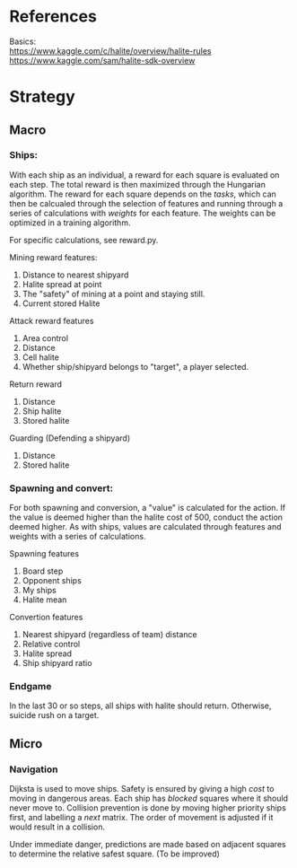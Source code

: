 # References
Basics:  
https://www.kaggle.com/c/halite/overview/halite-rules  
https://www.kaggle.com/sam/halite-sdk-overview  

# Strategy

## Macro

### Ships: 
With each ship as an individual, a reward for each square is evaluated on each step. The total reward is then maximized through the Hungarian algorithm.
The reward for each square depends on the *tasks*, which can then be calcualed through the selection of features and running through a series of calculations with *weights* for each feature. The weights can be optimized in a training algorithm. 

For specific calculations, see reward.py.

Mining reward features:
1. Distance to nearest shipyard
2. Halite spread at point
3. The "safety" of mining at a point and staying still. 
4. Current stored Halite

Attack reward features
1. Area control
2. Distance
3. Cell halite
4. Whether ship/shipyard belongs to "target", a player selected.

Return reward
1. Distance
2. Ship halite
3. Stored halite

Guarding (Defending a shipyard)
1. Distance
2. Stored halite

### Spawning and convert: 

For both spawning and conversion, a "value" is calculated for the action. If the value is deemed higher than the halite cost of 500, conduct the action deemed higher. As with ships, values are calculated through features and weights with a series of calculations.

Spawning features
1. Board step
2. Opponent ships
3. My ships
4. Halite mean

Convertion features
1. Nearest shipyard (regardless of team) distance
2. Relative control
3. Halite spread
4. Ship shipyard ratio

### Endgame
In the last 30 or so steps, all ships with halite should return. Otherwise, suicide rush on a target.

## Micro

### Navigation
Dijksta is used to move ships. 
Safety is ensured by giving a high *cost* to moving in dangerous areas. Each ship has *blocked* squares where it should never move to.
Collision prevention is done by moving higher priority ships first, and labelling a *next* matrix. The order of movement is adjusted if it would result in a collision.

Under immediate danger, predictions are made based on adjacent squares to determine the relative safest square. (To be improved)

